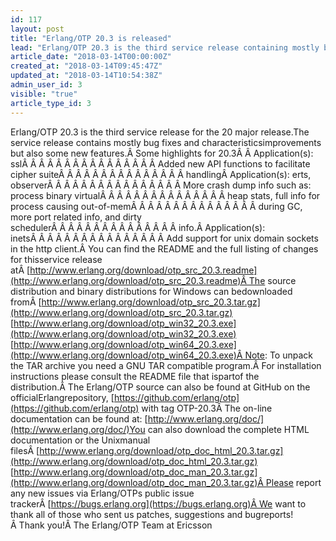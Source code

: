 ```yaml
---
id: 117
layout: post
title: "Erlang/OTP 20.3 is released"
lead: "Erlang/OTP 20.3 is the third service release containing mostly bug fixes and characteristics improvements but also a few features."
article_date: "2018-03-14T00:00:00Z"
created_at: "2018-03-14T09:45:47Z"
updated_at: "2018-03-14T10:54:38Z"
admin_user_id: 3
visible: "true"
article_type_id: 3
---
```

Erlang/OTP 20.3 is the third service release for the 20 major release.The service release contains mostly bug fixes and characteristicsimprovements but also some new features.Â Some highlights for 20.3Â Â Application(s): sslÂ Â Â Â Â Â Â Â Â Â Â Â Â Â Â Â Added new API functions to facilitate cipher suiteÂ Â Â Â Â Â Â Â Â Â Â Â Â Â Â handlingÂ Application(s): erts, observerÂ Â Â Â Â Â Â Â Â Â Â Â Â Â Â Â More crash dump info such as: process binary virtualÂ Â Â Â Â Â Â Â Â Â Â Â Â Â Â heap stats, full info for process causing out-of-memÂ Â Â Â Â Â Â Â Â Â Â Â Â Â Â during GC, more port related info, and dirty schedulerÂ Â Â Â Â Â Â Â Â Â Â Â Â Â Â info.Â Application(s): inetsÂ Â Â Â Â Â Â Â Â Â Â Â Â Â Â Â Add support for unix domain sockets in the http client.Â You can find the README and the full listing of changes for thisservice release atÂ [http://www.erlang.org/download/otp_src_20.3.readme](http://www.erlang.org/download/otp_src_20.3.readme)Â The source distribution and binary distributions for Windows can bedownloaded fromÂ [http://www.erlang.org/download/otp_src_20.3.tar.gz](http://www.erlang.org/download/otp_src_20.3.tar.gz) [http://www.erlang.org/download/otp_win32_20.3.exe](http://www.erlang.org/download/otp_win32_20.3.exe) [http://www.erlang.org/download/otp_win64_20.3.exe](http://www.erlang.org/download/otp_win64_20.3.exe)Â Note: To unpack the TAR archive you need a GNU TAR compatible program.Â For installation instructions please consult the README file that ispartof the distribution.Â The Erlang/OTP source can also be found at GitHub on the officialErlangrepository, [https://github.com/erlang/otp](https://github.com/erlang/otp) with tag OTP-20.3Â The on-line documentation can be found at: [http://www.erlang.org/doc/](http://www.erlang.org/doc/)You can also download the complete HTML documentation or the Unixmanual filesÂ [http://www.erlang.org/download/otp_doc_html_20.3.tar.gz](http://www.erlang.org/download/otp_doc_html_20.3.tar.gz) [http://www.erlang.org/download/otp_doc_man_20.3.tar.gz](http://www.erlang.org/download/otp_doc_man_20.3.tar.gz)Â Please report any new issues via Erlang/OTPs public issue trackerÂ [https://bugs.erlang.org](https://bugs.erlang.org)Â We want to thank all of those who sent us patches, suggestions and bugreports!Â Thank you!Â The Erlang/OTP Team at Ericsson